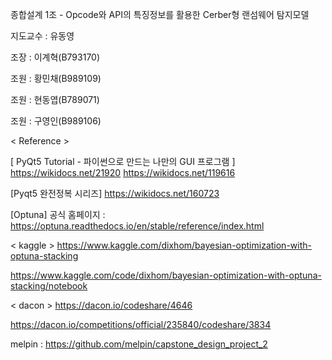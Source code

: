 종합설계 1조 - Opcode와 API의 특징정보를 활용한 Cerber형 랜섬웨어 탐지모델

지도교수 : 유동영

조장 : 이계혁(B793170)

조원 : 황민채(B989109)   

조원 : 현동엽(B789071)

조원 : 구영인(B989106)


< Reference >

[ PyQt5 Tutorial - 파이썬으로 만드는 나만의 GUI 프로그램 ]
https://wikidocs.net/21920
https://wikidocs.net/119616

[Pyqt5 완전정복 시리즈]
https://wikidocs.net/160723


[Optuna]
공식 홈페이지 : https://optuna.readthedocs.io/en/stable/reference/index.html

< kaggle >
https://www.kaggle.com/dixhom/bayesian-optimization-with-optuna-stacking

https://www.kaggle.com/code/dixhom/bayesian-optimization-with-optuna-stacking/notebook

< dacon >
https://dacon.io/codeshare/4646

https://dacon.io/competitions/official/235840/codeshare/3834

melpin :  https://github.com/melpin/capstone_design_project_2
